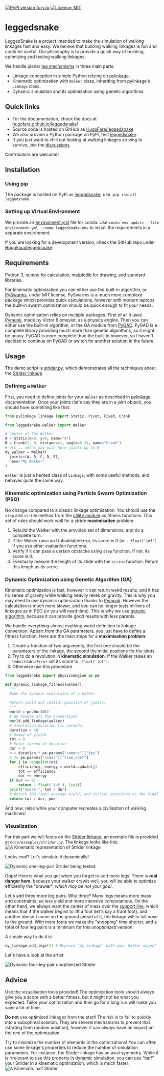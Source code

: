 [![PyPI version fury.io](https://badge.fury.io/py/leggedsnake.svg)](https://pypi.python.org/pypi/leggedsnake/)
[![License: MIT](https://img.shields.io/badge/license-MIT-blue.svg )](https://raw.githubusercontent.com/HugoFara/leggedsnake/main/LICENSE.rst)
# leggedsnake
LeggedSnake is a project intended to make the simulation of walking linkages fast and easy. We believe that building walking linkages is fun and could be useful. Our philosophy is to provide a quick way of building, optimizing and testing walking linkages.

We handle planar [leg mechanisms](https://en.wikipedia.org/wiki/Leg_mechanism) in three main parts:
* Linkage conception in simple Python relying on [pylinkage](https://github.com/HugoFara/pylinkage).
* Kinematic optimization with ``Walker`` class, inheriting from pylinkage's ``Linkage`` class.
* Dynamic simulation and its optimization using genetic algorithms.

## Quick links
* For the documentation, check the docs at [hugofara.github.io/leggedsnake](https://hugofara.github.io/leggedsnake/)!
* Source code is hosted on GitHub as [HugoFara/leggedsnake](https://github.com/HugoFara/leggedsnake)
* We also provide a Python package on PyPi, test [leggedsnake](https://pypi.org/project/leggedsnake/).
* If you just want to chill out looking at walking linkages striving to survive, join the [discussions](https://github.com/HugoFara/leggedsnake/discussions).

Contributors are welcome!

## Installation
### Using pip
The package is hosted on PyPi as [leggedsnake](https://pypi.org/project/leggedsnake/), use:
``pip install leggedsnake``

### Setting up Virtual Environment
We provide an [environment.yml](https://github.com/HugoFara/leggedsnake/blob/master/environment.yml) file for conda. Use ``conda env update --file environment.yml --name leggedsnake-env`` to install the requirements in a separate environment. 

If you are looking for a development version, check the GitHub repo under [HugoFara/leggedsnake](https://github.com/HugoFara/leggedsnake). 

## Requirements

Python 3, numpy for calculation, matplotlib for drawing, and standard libraries. 

For kinematic optimization you can either use the built-in algorithm, or [PySwarms](https://pyswarms.readthedocs.io/en/latest/), under MIT license. PySwarms is a much more complexe package which provides quick calculations, however with modern laptops the built-in swarm optimization should be quick enough to fit your needs.

Dynamic optimization relies on multiple packages. First of all it uses [Pymunk](http://www.pymunk.org/en/latest/index.html), made by Victor Blomqvist, as a physics engine. Then you can either use the built-in algorithm, or the GA module from [PyGAD](https://pygad.readthedocs.io/en/latest/). PyGAD is a complete library providing much more than genetic algorithms, so it might be heavy. PyGAD is more complete than the built-in however, so I haven't decided to continue on PyGAD or switch for another solution in the future.

## Usage

The demo script is [strider.py](https://github.com/HugoFara/leggedsnake/blob/main/docs/examples/strider.py), which demonstrates all the techniques about the [Strider linkage](https://www.diywalkers.com/strider-linkage-plans.html).

### Defining a ``Walker``
First, you need to define joints for your ``Walker`` as described in [pylinkage](https://github.com/HugoFara/pylinkage) documentation. Once your joints (let's say they are in a joint object), you should have something like that:
```python
from pylinkage.linkage import Static, Pivot, Fixed, Crank

from leggedsnake.walker import Walker

# Center of the Walker
A = Static(x=0, y=0, name="A")
B = Crank(1, 0, distance=1, angle=0.31, name="Crank")
# etc... let's say with have joints up to E
my_walker = Walker(
  joints=(A, B, C, D, E),
  name="My Walker"
)
```

``Walker`` is just a herited class of ``Linkage``, with some useful methods, and behaves quite the same way.

### Kinematic optimization using Particle Swarm Optimization (PSO)
No change compared to a classic linkage optimization. You should use the ``step`` and ``stride`` method from the [utility module](https://github.com/HugoFara/leggedsnake/blob/master/leggedsnake/utility.py) as fitness functions. 
This set of rules should work well for a stride **maximisation** problem:
1. Rebuild the Walker with the provided set of dimensions, and do a complete turn.
1. If the Walker raise an UnbuildableError, its score is 0 (or ``- float('inf')`` if you use other evaluation functions.
1. Verify if it can pass a certain obstacke using ``step`` function. If not, its score is 0.
1. Eventually mesure the length of its stide with the ``stride`` function. Return this length as its score.

### Dynamic Optimization using Genetic Algorithm (GA)
Kinematic optimization is fast, however it can return weird results, and it has no sense of gravity while walking heavily relies on gravity. This is why you may need to use dynamic optimization thanks to [Pymunk](http://www.pymunk.org/en/latest/index.html). However the calculation is much more slower, and you can no longer tests millions of linkages as in PSO (or you will need time). This is why we use [genetic algorithm](https://en.wikipedia.org/wiki/Genetic_algorithm), because it can provide good results with less parents.

We handle everything almost evything world definition to linkage conversion. Appart from the GA parameters, you just have to define a fitness function. Here are the main steps for a **maximisation problem**:
1. Create a function of two arguments, the first one should be the paramaters of the linkage, the second the initial positions for the joints.
1. Try to do a revolution in **kinematic simulation**. If the Walker raises an ``UnbuildableError`` set its score to ``-float('inf')``.
1. Otherwise use this procedure 

```python
from leggedsnake import physicsengine as pe

def dynamic_linkage_fitness(walker):
  """
  Make the dynamic evalutaion of a Walker.
  
  Return yield and initial position of joints.
  """
  world = pe.World()
  # We handle all the conversions
  world.add_linkage(walker)
  # Simulation duration (in seconds)
  duration = 40
  # Somme of yields
  tot = 0
  # Motor turned on duration
  dur = 0
  n = duration * pe.params["camera"]["fps"]
  n /= pe.params["simul"]["time_coef"]
  for j in range(int(n)):
      efficiency, energy = world.update(j)
      tot += efficiency
      dur += energy
  if dur == 0:
      return - float('inf'), list()
  print("Score:", tot / dur)
  # Return 100 times average yield, and initial positions as the final score
  return tot / dur, pos
```

And now, relax while your computer recreates a civilisation of walking machines!

### Visualization
For this part we will focus on the [Strider linkage](https://www.diywalkers.com/strider-linkage-plans.html), an exemple file is provided at ``docs/examples/strider.py``. The linkage looks like this:
![A Kinematic representation of Strider linkage](https://github.com/HugoFara/leggedsnake/raw/master/docs/examples/images/Kinematic%20unoptimized%20Strider.gif)

Looks cool? Let's simulate it dynamically!

![Dynamic one-leg-pair Strider being tested](https://github.com/HugoFara/leggedsnake/raw/master/docs/examples/images/Dynamic%20unoptimized%20one-legged%20Strider.gif)

Oops! Here is what you get when you forget to add more legs! There is **real danger here**, because your walker crawls well, you will be able to optimize efficiently the "crawler", *which may be not your goal*. 

Let's add three more leg pairs. Why three? Many legs means more mass and constraints, so less yield and more intensive computations. On the other hand, we always want the center of mass over the [support line](https://en.wikipedia.org/wiki/Support_polygon), which means that if the walker begins to lift a foot (let's say a front foot), and another doesn't come on the ground ahead of it, the linkage will to fall nose to the ground. With more foots we make the "snooping" time shorter, and a total of four leg pairs is a minimum for this *unoptimized* version. 

A simple way to do it is:
```python
my_linkage.add_legs(3) # Replace "my_linkage" with your Walker object
```
Let's have a look at the artist:

![Dynamic four-leg-pair unoptimized Strider](https://github.com/HugoFara/leggedsnake/raw/master/docs/examples/images/Dynamic%20unoptimized%20strider.gif)

## Advice
Use the vizualisation tools provided! The optimization tools should always give you a score with a better fitness, but it might not be what you expected. Tailor your optimization and *then* go for a long run will make you save a lot of time.

**Do not** use optimized linkages from the start! The risk is to fall to quickly into a suboptimal solution. They are several mechanisms to prevent that (starting from random position), however it can always have an impact on the rest of the optimization.

Try to minimize the number of elements in the optimizations! You can often use some linkage's properties to reduce the number of simulation parameters. For instance, the Strider linkage has an axial symmetry. While it is irrelevant to use this property in dynamic simulation, you can use "half" your Strider in a kinematic optimization, which is much faster:
![A Kinematic half Strider](https://github.com/HugoFara/leggedsnake/raw/master/docs/examples/images/Kinematic%20half-Strider.gif)
